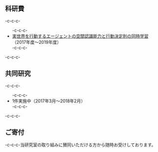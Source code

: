 <h2>科研費</h2>-c-c-c-<ul>-c-c-c- 	<li><a href="https://kaken.nii.ac.jp/grant/KAKENHI-PROJECT-17K00313/">実世界を行動するエージェントの空間認識能力と行動決定則の同時学習</a>（2017年度〜2019年度）</li>-c-c-c-</ul>-c-c-c-<h2>共同研究</h2>-c-c-c-<ul>-c-c-c- 	<li>1件実施中（2017年3月〜2018年2月）</li>-c-c-c-</ul>-c-c-c-<h2>ご寄付</h2>-c-c-c-当研究室の取り組みに賛同いただける方から随時お受けしております。

